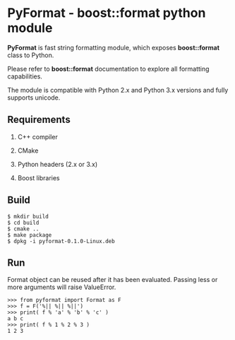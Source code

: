 # PyFormat - boost::format python module #

**PyFormat** is fast string formatting module, which exposes **boost::format** class to Python.

Please refer to **boost::format** documentation to explore all formatting capabilities.

The module is compatible with Python 2.x and Python 3.x versions and fully supports unicode.


## Requirements ##

1. C++ compiler

2. CMake

3. Python headers (2.x or 3.x)

4. Boost libraries


## Build ##

```
$ mkdir build
$ cd build
$ cmake ..
$ make package
$ dpkg -i pyformat-0.1.0-Linux.deb
```

## Run ##

Format object can be reused after it has been evaluated. Passing less or more arguments will raise ValueError.
```
>>> from pyformat import Format as F
>>> f = F('%|| %|| %||')
>>> print( f % 'a' % 'b' % 'c' )
a b c
>>> print( f % 1 % 2 % 3 )
1 2 3
```